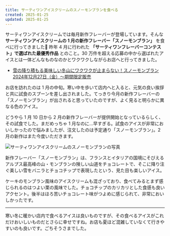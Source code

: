 ```yaml
---
title: サーティワンアイスクリームのスノーモンブランを食べる
created: 2025-01-25
updated: 2025-01-25
---
```


サーティワンアイスクリームでは毎月新作フレーバーが登場しています。そんな **サーティワンアイスクリームの 1 月の新作フレーバー「スノーモンブラン」** を食べに行ってきました🍨 昨年 4 月に行われた **「サーティワンフレーバーコンテスト」で選ばれた最優秀作品** とのこと。30 万件を超える応募の中から選ばれたアイスとは一体どんなものなのかとワクワクしながらお店へと行ってきました。

- [雪の降り積もる美味しい冬山にワクワクが止まらない！スノーモンブラン 2024年12月27日（金）～期間限定販売](https://www.31ice.co.jp/contents/company/pressrelease/pdf/r241223.pdf)

お店を訪れたのは 1 月の中旬。寒い中を歩いて店内へと入ると、元気の良い挨拶と共に試食のスプーンを差し出されました。てっきり今月の新作フレーバーの「スノーモンブラン」が出されると思っていたのですが、よく見ると明らかに異なる色のアイス。

どうやら 1 月 10 日から 2 月の新作フレーバーが提供開始となっているらしく、その試食でした。まだめっちゃ 1 月なのに…早すぎる。試食のアイスが非常においしかったので悩みましたが、注文したのは予定通り「スノーモンブラン」。2 月の新作はまた今度いただきます。

![サーティワンアイスクリームのスノーモンブランの写真](c02520ee-cf03-4632-57b6-28b648b7c700)


新作フレーバー「スノーモンブラン」は、フランスとイタリアの国境にそびえるアルプス最高峰の山・モンブランの険しい山道をチョコレートで、そこに降り注ぐ美しい雪をバニラとチョコチップで表現したという、見た目も楽しいアイス。

ケーキのモンブラン風味のアイスクリームも混ざっており、食べてみるとまず感じられるのはつよい栗の風味でした。チョコチップのカリカリとした食感も良いアクセント。後半はほろ苦いチョコレート味がつよめに感じられて、非常においしかったです。

---

寒い冬に暖かい店内で食べるアイスは良いものですが、その食べるアイスがこれだけおいしいものだとさらに幸せですね。お店も夏ほど混雑していなくて行きやすいのも良いです。ごちそうさまでした。

